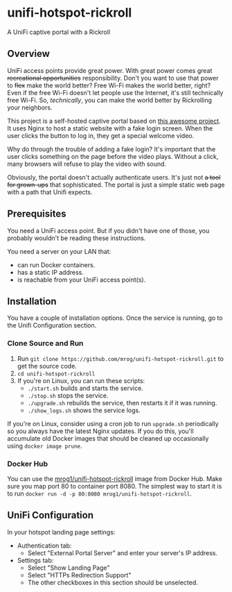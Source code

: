 # unifi-hotspot-rickroll

A UniFi captive portal with a Rickroll

## Overview
UniFi access points provide great power.  With great power comes great ~~recreational opportunities~~ responsibility.  Don't you want to use that power to ~~flex~~ make the world better?  Free Wi-Fi makes the world better, right?  Even if the free Wi-Fi doesn't let people use the Internet, it's still technically free Wi-Fi.  So, *technically*, you can make the world better by Rickrolling your neighbors.

This project is a self-hosted captive portal based on [this awesome project](https://github.com/modem7/docker-rickroll).  It uses Nginx to host a static website with a fake login screen.  When the user clicks the button to log in, they get a special welcome video.

Why do through the trouble of adding a fake login?  It's important that the user clicks something on the page before the video plays.  Without a click, many browsers will refuse to play the video with sound.

Obviously, the portal doesn't actually authenticate users.  It's just not ~~a tool for grown-ups~~ that sophisticated.  The portal is just a simple static web page with a path that Unifi expects.

## Prerequisites
You need a UniFi access point.  But if you didn't have one of those, you probably wouldn't be reading these instructions.

You need a server on your LAN that:
- can run Docker containers.
- has a static IP address.
- is reachable from your UniFi access point(s).

## Installation
You have a couple of installation options.  Once the service is running, go to the Unifi Configuration section.

### Clone Source and Run
1. Run `git clone https://github.com/mrog/unifi-hotspot-rickroll.git` to get the source code.
1. `cd unifi-hotspot-rickroll`
1. If you're on Linux, you can run these scripts:
   - `./start.sh` builds and starts the service.
   - `./stop.sh` stops the service.
   - `./upgrade.sh` rebuilds the service, then restarts it if it was running.
   - `./show_logs.sh` shows the service logs.

If you're on Linux, consider using a cron job to run `upgrade.sh` periodically so you always have the latest Nginx updates.  If you do this, you'll accumulate old Docker images that should be cleaned up occasionally using `docker image prune`.

### Docker Hub
You can use the [mrog1/unifi-hotspot-rickroll](https://hub.docker.com/r/mrog1/unifi-hotspot-rickroll) image from Docker Hub.  Make sure you map port 80 to container port 8080.  The simplest way to start it is to run `docker run -d -p 80:8080 mrog1/unifi-hotspot-rickroll`.

## UniFi Configuration
In your hotspot landing page settings:
- Authentication tab:
  - Select "External Portal Server" and enter your server's IP address.
- Settings tab:
  - Select "Show Landing Page"
  - Select "HTTPs Redirection Support"
  - The other checkboxes in this section should be unselected.
